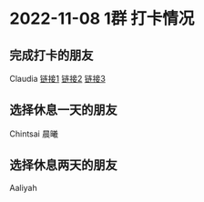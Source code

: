 # 2022-11-08 1群 打卡情况
## 完成打卡的朋友
Claudia [链接1](http://mmbiz.qpic.cn/mmbiz_jpg/EqM704vBbWCOYtwaVibn3YclTT6Q2XOCqE3k7N3Wsulzg7UOS8KwDTuEaTULGlKtIzTkqYnYQcXMBlgYXfzSJgA/0) [链接2](http://mmbiz.qpic.cn/mmbiz_jpg/EqM704vBbWCOYtwaVibn3YclTT6Q2XOCqE3k7N3Wsulzg7UOS8KwDTuEaTULGlKtIzTkqYnYQcXMBlgYXfzSJgA/0) [链接3](http://mmbiz.qpic.cn/mmbiz_jpg/EqM704vBbWCOYtwaVibn3YclTT6Q2XOCqkhVE2NcDDEo1oeOPUyoTSEQhX5WoibU6gvSM7zCvcM4pvKcfEwfaib1A/0) <br>
## 选择休息一天的朋友
Chintsai
晨曦

## 选择休息两天的朋友
Aaliyah

